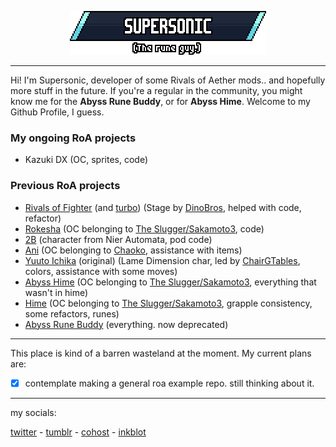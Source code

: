 <p align="center"> 
    <img src="https://raw.githubusercontent.com/SupersonicNK/SupersonicNK/master/img/readmeheader.png"></img>
</p>

---
Hi! I'm Supersonic, developer of some Rivals of Aether mods.. and hopefully more stuff in the future. If you're a regular in the community, you might know me for the **Abyss Rune Buddy**, or for **Abyss Hime**. Welcome to my Github Profile, I guess.

### My ongoing RoA projects

- Kazuki DX (OC, sprites, code)

### Previous RoA projects

- [Rivals of Fighter][rof] (and [turbo][roft]) (Stage by [DinoBros][dino], helped with code, refactor)
- [Rokesha][rokesha] (OC belonging to [The Slugger/Sakamoto3][saka], code)
- [2B][toob] (character from Nier Automata, pod code)
- [Ani][ani] (OC belonging to [Chaoko][chaoko], assistance with items)
- [Yuuto Ichika][yuuto] (original) (Lame Dimension char, led by [ChairGTables][chair], colors, assistance with some moves)
- [Abyss Hime][ahime] (OC belonging to [The Slugger/Sakamoto3][saka], everything that wasn't in hime)
- [Hime][hime] (OC belonging to [The Slugger/Sakamoto3][saka], grapple consistency, some refactors, runes)
- [Abyss Rune Buddy][runes] (everything. now deprecated)

---

This place is kind of a barren wasteland at the moment. My current plans are:

- [x] contemplate making a general roa example repo. still thinking about it.

---
my socials:

[twitter][twt] - [tumblr][tmb] - [cohost][coh] - [inkblot][ink]

<!--
**SupersonicNK/SupersonicNK** is a ✨ _special_ ✨ repository because its `README.md` (this file) appears on your GitHub profile.

Here are some ideas to get you started:

- 🔭 I’m currently working on ...
- 🌱 I’m currently learning ...
- 👯 I’m looking to collaborate on ...
- 🤔 I’m looking for help with ...
- 💬 Ask me about ...
- 📫 How to reach me: ...
- 😄 Pronouns: ...
- ⚡ Fun fact: ...
-->

<!--Links-->

<!--people-->
[saka]: https://twitter.com/rau_derek
[chaoko]: https://twitter.com/CHAOKOCartoons
[chair]: https://twitter.com/ChairGTables
[dino]: https://twitter.com/DinoBros_
[spar]: https://twitter.com/Sprite_Star0
<!--items-->
[runes]: https://steamcommunity.com/sharedfiles/filedetails/?id=1927636848
[rokesha]: https://steamcommunity.com/sharedfiles/filedetails/?id=2561479115
[ahime]: https://steamcommunity.com/sharedfiles/filedetails/?id=1968648848
[hime]: https://steamcommunity.com/sharedfiles/filedetails/?id=1905208125
[ani]: https://steamcommunity.com/sharedfiles/filedetails/?id=2478102112
[yuuto]: https://steamcommunity.com/sharedfiles/filedetails/?id=2105839293
[rof]: https://steamcommunity.com/sharedfiles/filedetails/?id=2400287174
[roft]: https://steamcommunity.com/sharedfiles/filedetails/?id=2530030247
[toob]: https://steamcommunity.com/sharedfiles/filedetails/?id=2244131685

<!--my socials-->
[twt]: https://twitter.com/SupersonicNK
[tmb]: https://www.tumblr.com/supersonicnk
[ink]: https://inkblot.art/profile/supersonicnk
[coh]: https://cohost.org/SupersonicNK